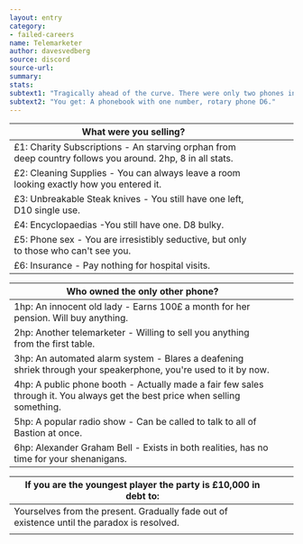 ```yaml
---
layout: entry
category:
- failed-careers
name: Telemarketer
author: davesvedberg
source: discord
source-url:
summary:
stats:
subtext1: "Tragically ahead of the curve. There were only two phones in Bastion."
subtext2: "You get: A phonebook with one number, rotary phone D6."
---
```


| What were you selling?                                                                                    |   |   |   |   |
|-----------------------------------------------------------------------------------------------------------|---|---|---|---|
| £1: Charity Subscriptions - An starving orphan from deep country follows you around. 2hp, 8 in all stats. |   |   |   |   |
| £2: Cleaning Supplies - You can always leave a room looking exactly how you entered it.                   |   |   |   |   |
| £3: Unbreakable Steak knives - You still have one left, D10 single use.                                   |   |   |   |   |
| £4: Encyclopaedias -You still have one. D8 bulky.                                                         |   |   |   |   |
| £5: Phone sex - You are irresistibly seductive, but only to those who can't see you.                      |   |   |   |   |
| £6: Insurance - Pay nothing for hospital visits.                                                          |   |   |   |   |

<p> </p>
<p> </p>

| Who owned the only other phone?                                                                                              |   |   |
|------------------------------------------------------------------------------------------------------------------------------|---|---|
| 1hp: An innocent old lady - Earns 100£ a month for her pension. Will buy anything.                                           |   |   |
| 2hp: Another telemarketer - Willing to sell you anything from the first table.                                               |   |   |
| 3hp: An automated alarm system - Blares a deafening shriek through your speakerphone, you're used to it by now.              |   |   |
| 4hp: A public phone booth - Actually made a fair few sales through it. You always get the best price when selling something. |   |   |
| 5hp: A popular radio show - Can be called to talk to all of Bastion at once.                                                 |   |   |
| 6hp: Alexander Graham Bell - Exists in both realities, has no time for your shenanigans.                                     |   |   |

<p> </p>
<p> </p>

| If you are the youngest player the party is £10,000 in debt to:                             |   |   |
|---------------------------------------------------------------------------------------------|---|---|
| Yourselves from the present. Gradually fade out of existence until the paradox is resolved. |   |   |
|                                                                                             |   |   |

<p> </p>
<p> </p>
